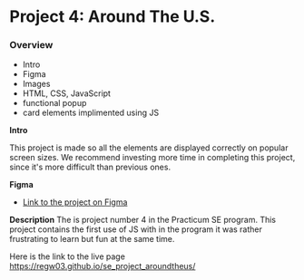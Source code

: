 # Project 4: Around The U.S.

### Overview  

* Intro  
* Figma  
* Images  
* HTML, CSS, JavaScript
* functional popup 
* card elements implimented using JS

  
**Intro**
  
This project is made so all the elements are displayed correctly on popular screen sizes. We recommend investing more time in completing this project, since it's more difficult than previous ones.  
  
**Figma**  
  
* [Link to the project on Figma](https://www.figma.com/file/ii4xxsJ0ghevUOcssTlHZv/Sprint-3%3A-Around-the-US?node-id=0%3A1)  

**Description**
The is project number 4 in the Practicum SE program.
This project contains the first use of JS with in the program it was rather frustrating to learn but fun at the same time. 
 
 Here is the link to the live page https://regw03.github.io/se_project_aroundtheus/ 